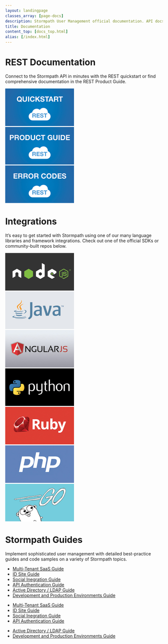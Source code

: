 ```yaml
---
layout: landingpage
classes_array: [page-docs]
description: Stormpath User Management official documentation. API docs in REST, Node.js, Java and Python plus feature guides.
title: Documentation
content_top: [docs_top.html]
alias: [/index.html]
---
```

<div class="homepage">

<div class="container">
  <div class="row">
    <div class="col-xs-12">
      <h1>REST Documentation</h1>
      <p>Connect to the Stormpath API in minutes with the REST quickstart or find comprehensive documentation in the REST Product Guide.</p>
      <div class="row">
        <div class="col-xs-6 col-sm-4 col-md-3">
          <a href="/rest/quickstart"><img class="img-responsive" src="/images/landingpage/homepage/buttons-homepage-rest-quick.jpg"></a>
        </div>
        <div class="col-xs-6 col-sm-4 col-md-3">
          <a href="/rest/product-guide"><img class="img-responsive" src="/images/landingpage/homepage/buttons-homepage-rest-product.jpg"></a>
        </div>
        <div class="col-xs-6 col-sm-4 col-md-3">
          <a href="/errors"><img class="img-responsive" src="/images/landingpage/homepage/buttons-homepage-rest-error.jpg"></a>
        </div>
      </div>
    </div>
  </div>
</div>

<div class="container">
  <div class="row">
    <div class="col-xs-12 col-sm-12 col-md-12">
      <h1>Integrations</h1>
      <p>It’s easy to get started with Stormpath using one of our many language libraries and framework integrations. Check out one of the official SDKs or community-built repos below.</p>
      <div class="row">
        <div class="col-xs-6 col-sm-4 col-md-3">
          <a href="/nodejs"><img class="img-responsive" src="/images/landingpage/homepage/buttons-homepage-node.jpg"></a>
        </div>
        <div class="col-xs-6 col-sm-4 col-md-3">
          <a href="/java"><img class="img-responsive" src="/images/landingpage/homepage/buttons-homepage-java.jpg"></a>
        </div>
        <div class="col-xs-6 col-sm-4 col-md-3">
          <a href="/angularjs/guide"><img class="img-responsive" src="/images/landingpage/homepage/buttons-homepage-angular.jpg"></a>
        </div>
        <div class="col-xs-6 col-sm-4 col-md-3">
          <a href="/python"><img class="img-responsive" src="/images/landingpage/homepage/buttons-homepage-python.jpg"></a>
        </div>
        <div class="col-xs-6 col-sm-4 col-md-3">
          <a href="/ruby/quickstart"><img class="img-responsive" src="/images/landingpage/homepage/buttons-homepage-ruby.jpg"></a>
        </div>
        <div class="col-xs-6 col-sm-4 col-md-3">
          <a href="/php/quickstart"><img class="img-responsive" src="/images/landingpage/homepage/buttons-homepage-php.jpg"></a>
        </div>
        <div class="col-xs-6 col-sm-4 col-md-3">
          <a href="https://github.com/jarias/stormpath-sdk-go"><img class="img-responsive" src="/images/landingpage/homepage/buttons-homepage-go.jpg"></a>
        </div>
      </div>
    </div>
  </div>
</div>

<div class="container">
  <div class="row">
    <div class="col-xs-12">
      <h1>Stormpath Guides</h1>
      <p>Implement sophisticated user management with detailed best-practice guides and code samples on a variety of Stormpath topics.</p>
      <div class="row">
        <div class="col-xs-12 visible-xs">
          <ul class="fa-ul">
            <li><i class="fa-li fa fa-users"></i><a href="/guides/multi-tenant/">Multi-Tenant SaaS Guide</a></li>
            <li><i class="fa-li fa fa-user"></i><a href="/guides/using-id-site/">ID Site Guide</a></li>
            <li><i class="fa-li fa fa-facebook"></i><a href="/guides/social-integrations/">Social Inegration Guide</a></li>
            <li><i class="fa-li fa fa-folder-open"></i><a href="/guides/api-key-management/">API Authentication Guide</a></li>
            <li><i class="fa-li fa fa-sitemap"></i><a href="/guides/ad-ldap/">Active Directory / LDAP Guide</a></li>
            <li><i class="fa-li fa fa-wrench"></i><a href="/guides/dev-test-prod-environments/">Development and Production Environments Guide</a></li>
          </ul>
        </div>
        <div class="col-sm-4 hidden-xs">
          <ul class="fa-ul">
            <li><i class="fa-li fa fa-users"></i><a href="/guides/multi-tenant/">Multi-Tenant SaaS Guide</a></li>
            <li><i class="fa-li fa fa-user"></i><a href="/guides/using-id-site/">ID Site Guide</a></li>
            <li><i class="fa-li fa fa-facebook"></i><a href="/guides/social-integrations/">Social Inegration Guide</a></li>
            <li><i class="fa-li fa fa-folder-open"></i><a href="/guides/api-key-management/">API Authentication Guide</a></li>
          </ul>
        </div>
        <div class="col-sm-6 hidden-xs">
          <ul class="fa-ul">
            <li><i class="fa-li fa fa-sitemap"></i><a href="/guides/ad-ldap/">Active Directory / LDAP Guide</a></li>
            <li><i class="fa-li fa fa-wrench"></i><a href="/guides/dev-test-prod-environments/">Development and Production Environments Guide</a></li>
          </ul>
        </div>
      </div>
    </div>
  </div>
</div>

</div>
<!-- block__no_wrapper -->
<!-- region__no_wrapper -->
